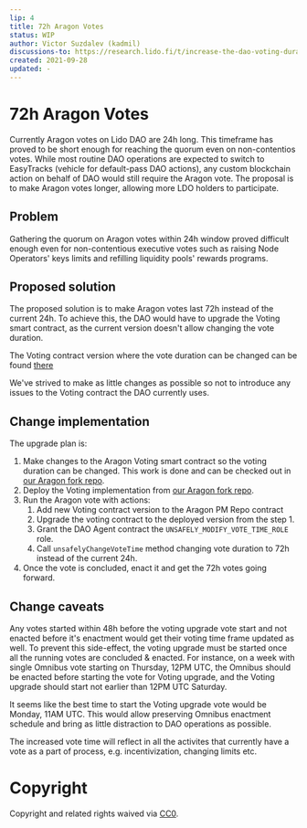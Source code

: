 ```yaml
---
lip: 4
title: 72h Aragon Votes
status: WIP
author: Victor Suzdalev (kadmil)
discussions-to: https://research.lido.fi/t/increase-the-dao-voting-duration/1048
created: 2021-09-28
updated: -
---
```


# 72h Aragon Votes

Currently Aragon votes on Lido DAO are 24h long. This timeframe has proved to be short enough for reaching the quorum even on non-contentios votes. While most routine DAO operations are expected to switch to EasyTracks (vehicle for default-pass DAO actions), any custom blockchain action on behalf of DAO would still require the Aragon vote. The proposal is to make Aragon votes longer, allowing more LDO holders to participate.

## Problem

Gathering the quorum on Aragon votes within 24h window proved difficult enough even for non-contentious executive votes such as raising Node Operators' keys limits and refilling liquidity pools' rewards programs.

## Proposed solution

The proposed solution is to make Aragon votes last 72h instead of the current 24h. To achieve this, the DAO would have to upgrade the Voting smart contract, as the current version doesn't allow changing the vote duration.

The Voting contract version where the vote duration can be changed can be found [there](https://github.com/lidofinance/aragon-apps/blob/8c46da8704d0011c42ece2896dbf4aeee069b84a/apps/voting/contracts/Voting.sol)

We've strived to make as little changes as possible so not to introduce any issues to the Voting contract the DAO currently uses.

## Change implementation

The upgrade plan is:
1. Make changes to the Aragon Voting smart contract so the voting duration can be changed. This work is done and can be checked out in [our Aragon fork repo](https://github.com/lidofinance/aragon-apps/blob/8c46da8704d0011c42ece2896dbf4aeee069b84a/apps/voting/contracts/Voting.sol).
1. Deploy the Voting implementation from [our Aragon fork repo](https://github.com/lidofinance/aragon-apps/blob/8c46da8704d0011c42ece2896dbf4aeee069b84a/apps/voting/contracts/Voting.sol).
2. Run the Aragon vote with actions:
   1. Add new Voting contract version to the Aragon PM Repo contract
   2. Upgrade the voting contract to the deployed version from the step 1.
   3. Grant the DAO Agent contract the `UNSAFELY_MODIFY_VOTE_TIME_ROLE` role.
   4. Call `unsafelyChangeVoteTime` method changing vote duration to 72h instead of the current 24h.
3. Once the vote is concluded, enact it and get the 72h votes going forward.

## Change caveats

Any votes started within 48h before the voting upgrade vote start and not enacted before it's enactment would get their voting time frame updated as well. To prevent this side-effect, the voting upgrade must be started once all the running votes are concluded & enacted.
For instance, on a week with single Omnibus vote starting on Thursday, 12PM UTC, the Omnibus should be enacted before starting the vote for Voting upgrade, and the Voting upgrade should start not earlier than 12PM UTC Saturday.

It seems like the best time to start the Voting upgrade vote would be Monday, 11AM UTC. This would allow preserving Omnibus enactment schedule and bring as little distraction to DAO operations as possible.

The increased vote time will reflect in all the activites that currently have a vote as a part of process, e.g. incentivization, changing limits etc.

# Copyright

Copyright and related rights waived via [CC0](https://creativecommons.org/publicdomain/zero/1.0/).
